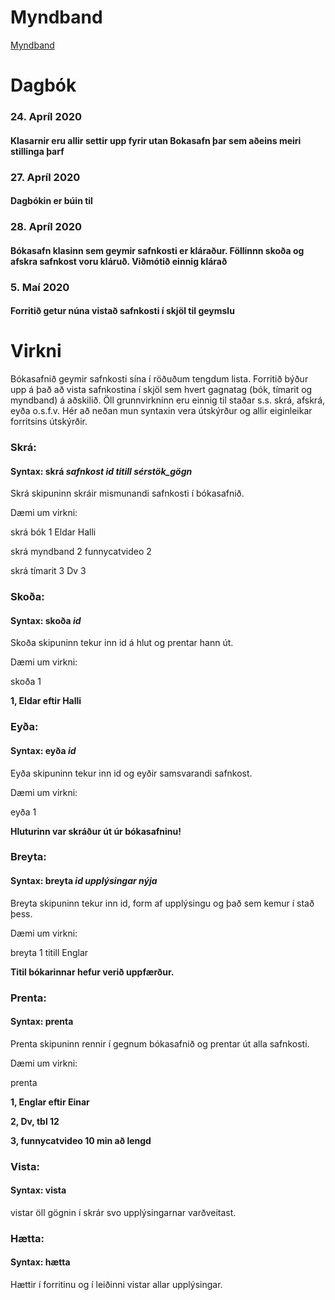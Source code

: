 # Myndband

<p><a href="https://youtu.be/jF2Otkn_RTI"> Myndband </a></p>

# Dagbók

### 24. Apríl 2020
#### Klasarnir eru allir settir upp fyrir utan Bokasafn þar sem aðeins meiri stillinga þarf

### 27. Apríl 2020
#### Dagbókin er búin til

### 28. Apríl 2020
#### Bókasafn klasinn sem geymir safnkosti er kláraður. Föllinnn skoða og afskra safnkost voru kláruð. Viðmótið einnig klárað

### 5. Maí 2020
#### Forritið getur núna vistað safnkosti í skjöl til geymslu

# Virkni

Bókasafnið geymir safnkosti sína í röðuðum tengdum lista. Forritið býður upp á það að vista safnkostina í skjöl sem hvert gagnatag (bók, tímarit og myndband) á aðskilið. Öll grunnvirkninn eru einnig til staðar s.s. skrá, afskrá, eyða o.s.f.v. Hér að neðan mun syntaxin vera útskýrður og allir eiginleikar forritsins útskýrðir.

### Skrá:
#### Syntax: skrá *safnkost id titill sérstök_gögn*
<p>Skrá skipuninn skráir mismunandi safnkosti í bókasafnið. </p>
<p>Dæmi um virkni:</p>
<p>      skrá bók 1 Eldar Halli</p>
<p>      skrá myndband 2 funnycatvideo 2</p>
<p>      skrá tímarit 3 Dv 3</p>

### Skoða:
#### Syntax: skoða *id*
<p>Skoða skipuninn tekur inn id á hlut og prentar hann út.</p>
<p>Dæmi um virkni:</p>
<p>      skoða 1</p>
<p>      <b>1, Eldar eftir Halli</b></p>
 
 ### Eyða:
 #### Syntax: eyða *id*
<p> Eyða skipuninn tekur inn id og eyðir samsvarandi safnkost.</p>
<p> Dæmi um virkni:</p>
<p>      eyða 1</p>
<p>      <b>Hluturinn var skráður út úr bókasafninu!</b></p>
 
 ### Breyta:
 #### Syntax: breyta *id upplýsingar nýja*
<p> Breyta skipuninn tekur inn id, form af upplýsingu og það sem kemur í stað þess.</p>
<p> Dæmi um virkni:</p>
<p>      breyta 1 titill Englar</p>
<p>      <b>Titil bókarinnar hefur verið uppfærður.</b></p>
       
 ### Prenta:
 #### Syntax: prenta
<p> Prenta skipuninn rennir í gegnum bókasafnið og prentar út alla safnkosti.</p>
<p> Dæmi um virkni:</p>
<p>      prenta</p>
<p>      <b>1, Englar eftir Einar</b></p>
<p>      <b>2, Dv, tbl 12</b></p>
<p>      <b>3, funnycatvideo 10 min að lengd</b></p>
      
 ### Vista:
 #### Syntax: vista
 <p>vistar öll gögnin í skrár svo upplýsingarnar varðveitast.</p>

 ### Hætta:
 #### Syntax: hætta
 <p>Hættir í forritinu og í leiðinni vistar allar upplýsingar.</p>
      
